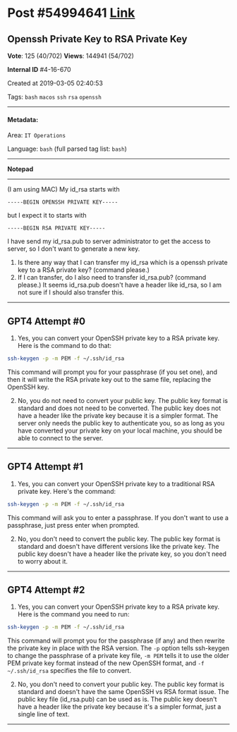 
# Post \#54994641 [Link](https://stackoverflow.com/questions/54994641/)

## Openssh Private Key to RSA Private Key

**Vote**: 125 (40/702) **Views**: 144941 (54/702) 

**Internal ID** \#4-16-670

Created at 2019-03-05 02:40:53

Tags: `bash` `macos` `ssh` `rsa` `openssh`

----------

#### Metadata:

Area: `IT Operations`

Language: `bash` (full parsed tag list: `bash`)

----------

**Notepad**


----------

(I am using MAC)
My id_rsa starts with
```
-----BEGIN OPENSSH PRIVATE KEY-----
```

but I expect it to starts with
```
-----BEGIN RSA PRIVATE KEY-----
```

I have send my id_rsa.pub to server administrator to get the access to server, so I don't want to generate a new key.

1. Is there any way that I can transfer my id_rsa which is a openssh private key to a RSA private key? (command please.)
2. If I can transfer, do I also need to transfer id_rsa.pub? (command please.) It seems id_rsa.pub doesn't have a header like id_rsa, so I am not sure if I should also transfer this.




----------
        
## GPT4 Attempt \#0

1. Yes, you can convert your OpenSSH private key to a RSA private key. Here is the command to do that:

```bash
ssh-keygen -p -m PEM -f ~/.ssh/id_rsa
```

This command will prompt you for your passphrase (if you set one), and then it will write the RSA private key out to the same file, replacing the OpenSSH key.

2. No, you do not need to convert your public key. The public key format is standard and does not need to be converted. The public key does not have a header like the private key because it is a simpler format. The server only needs the public key to authenticate you, so as long as you have converted your private key on your local machine, you should be able to connect to the server.

--------

## GPT4 Attempt \#1

1. Yes, you can convert your OpenSSH private key to a traditional RSA private key. Here's the command:

```bash
ssh-keygen -p -m PEM -f ~/.ssh/id_rsa
```

This command will ask you to enter a passphrase. If you don't want to use a passphrase, just press enter when prompted.

2. No, you don't need to convert the public key. The public key format is standard and doesn't have different versions like the private key. The public key doesn't have a header like the private key, so you don't need to worry about it.

--------

## GPT4 Attempt \#2

1. Yes, you can convert your OpenSSH private key to a RSA private key. Here is the command you need to run:

```bash
ssh-keygen -p -m PEM -f ~/.ssh/id_rsa
```

This command will prompt you for the passphrase (if any) and then rewrite the private key in place with the RSA version. The `-p` option tells ssh-keygen to change the passphrase of a private key file, `-m PEM` tells it to use the older PEM private key format instead of the new OpenSSH format, and `-f ~/.ssh/id_rsa` specifies the file to convert.

2. No, you don't need to convert your public key. The public key format is standard and doesn't have the same OpenSSH vs RSA format issue. The public key file (id_rsa.pub) can be used as is. The public key doesn't have a header like the private key because it's a simpler format, just a single line of text.

--------
